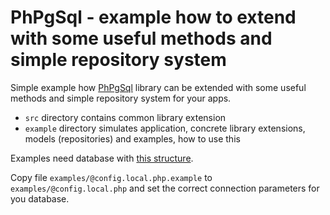 # PhPgSql - example how to extend with some useful methods and simple repository system

Simple example how [PhPgSql](https://github.com/forrest79/PhPgSql) library can be extended with some useful methods and simple repository system for your apps.

- `src` directory contains common library extension
- `example` directory simulates application, concrete library extensions, models (repositories) and examples, how to use this

Examples need database with [this structure](https://github.com/forrest79/PhPgSql/blob/master/docs/test-data.sql).

Copy file `examples/@config.local.php.example` to `examples/@config.local.php` and set the correct connection parameters for you database.
